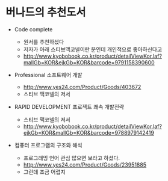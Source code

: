 # 버나드의 추천도서

* Code complete
  * 원서를 추천하셨다
  * 저자가 아래 스티브맥코넬이란 분인데 개인적으로 좋아하신다고
  * http://www.kyobobook.co.kr/product/detailViewKor.laf?mallGb=KOR&ejkGb=KOR&barcode=9791158390600

* Professional 소프트웨어 개발
  * http://www.yes24.com/Product/Goods/403672
  * 스티브 맥코넬의 저서
* RAPID DEVELOPMENT 프로젝트 쾌속 개발전략
  * 스티브 맥코넬의 저서 
  * http://www.kyobobook.co.kr/product/detailViewKor.laf?ejkGb=KOR&mallGb=KOR&barcode=9788979142419

* 컴퓨터 프로그램의 구조와 해석
  * 프로그래밍 언어 관심 많으면 보라고 하셨다.
  * http://www.yes24.com/Product/Goods/23951885
  * 그런데 조금 어렵지